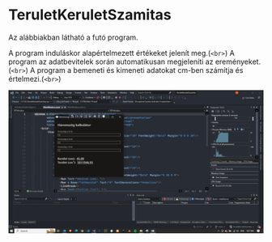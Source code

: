 # TeruletKeruletSzamitas

Az alábbiakban látható a futó program.

A program induláskor alapértelmezett értékeket jelenít meg.(`<br>`)
A program az adatbevitelek során automatikusan megjeleníti az ereményeket.(`<br>`)
A program a bemeneti és kimeneti adatokat cm-ben számítja és értelmezi.(`<br>`)

![Kép a program fottatásáról](https://github.com/bsze2tespet/TeruletKeruletSzamitas/blob/main/TerKerSzam.png)
